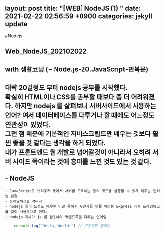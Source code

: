 layout: post
title:  "[WEB] NodeJS (1) "
date:   2021-02-22 02:56:59 +0900
categories: jekyll update
---
#Nodejs 
## Web_NodeJS_202102022 
## with 생활코딩 (~ Node.js-20.JavaScript-반복문)

대략 20일정도 부터 nodejs 공부를 시작했다.  
확실히 HTML이나 CSS를 공부할 때보다 좀 더 어려워졌다.
하지만 nodejs 를 살펴보니 서버사이드에서 사용하는 언어? 여서 데이터베이스를 다루거나 할 때에도 어느정도 연관성이 있었다.  
그런 점 때문에 기본적인 자바스크립트만 배우는 것보다 훨씬 좋을 것 같다는 생각을 하게 되었다.  
내가 프론트엔드 웹 개발로 넘어갈것이 아니라서 오히려 서버 사이드 쪽이라는 것에 흥미를 느낀 것도 있는 것 같다.
------
## - NodeJS
    - JavaScript로 브라우저 밖에서 서버를 구축하는 등의 코드를 실행할 수 있게 해주는 런타임 환경 
    - 프레임워크는 아니다.
    - nodejs 를 어느정도 배우면 이걸 통해서 무언가를 만들 때에는 Express 라는 프레임워크를 많이 사용한다고 한다.
    - nodejs 자체가 js 를 활용하여 백엔드쪽을 다루는 언어임

```javascript
    console.log('Hello, World!') // 기본적인 출력문 
```